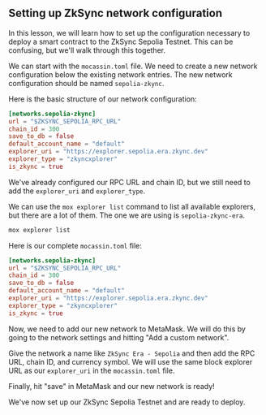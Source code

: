 ## Setting up ZkSync network configuration

In this lesson, we will learn how to set up the configuration necessary to deploy a smart contract to the ZkSync Sepolia Testnet. This can be confusing, but we'll walk through this together.

We can start with the `mocassin.toml` file. We need to create a new network configuration below the existing network entries. The new network configuration should be named `sepolia-zkync`. 

Here is the basic structure of our network configuration:

```toml
[networks.sepolia-zkync]
url = "$ZKSYNC_SEPOLIA_RPC_URL"
chain_id = 300
save_to_db = false
default_account_name = "default"
explorer_uri = "https://explorer.sepolia.era.zkync.dev"
explorer_type = "zkyncxplorer"
is_zkync = true
```

We've already configured our RPC URL and chain ID, but we still need to add the `explorer_uri` and `explorer_type`.

We can use the `mox explorer list` command to list all available explorers, but there are a lot of them. The one we are using is `sepolia-zkync-era`.

```bash
mox explorer list
```

Here is our complete `mocassin.toml` file:

```toml
[networks.sepolia-zkync]
url = "$ZKSYNC_SEPOLIA_RPC_URL"
chain_id = 300
save_to_db = false
default_account_name = "default"
explorer_uri = "https://explorer.sepolia.era.zkync.dev"
explorer_type = "zkyncxplorer"
is_zkync = true
```

Now, we need to add our new network to MetaMask. We will do this by going to the network settings and hitting "Add a custom network".

Give the network a name like `ZkSync Era - Sepolia` and then add the RPC URL, chain ID, and currency symbol.  We will use the same block explorer URL as our `explorer_uri` in the `mocassin.toml` file.

Finally, hit "save" in MetaMask and our new network is ready! 

We've now set up our ZkSync Sepolia Testnet and are ready to deploy. 
